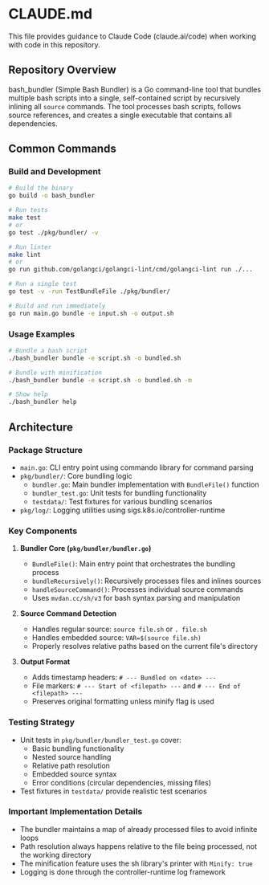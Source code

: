 # CLAUDE.md

This file provides guidance to Claude Code (claude.ai/code) when working with code in this repository.

## Repository Overview

bash_bundler (Simple Bash Bundler) is a Go command-line tool that bundles multiple bash scripts into a single, self-contained script by recursively inlining all `source` commands. The tool processes bash scripts, follows source references, and creates a single executable that contains all dependencies.

## Common Commands

### Build and Development
```bash
# Build the binary
go build -o bash_bundler

# Run tests
make test
# or
go test ./pkg/bundler/ -v

# Run linter
make lint
# or
go run github.com/golangci/golangci-lint/cmd/golangci-lint run ./...

# Run a single test
go test -v -run TestBundleFile ./pkg/bundler/

# Build and run immediately
go run main.go bundle -e input.sh -o output.sh
```

### Usage Examples
```bash
# Bundle a bash script
./bash_bundler bundle -e script.sh -o bundled.sh

# Bundle with minification
./bash_bundler bundle -e script.sh -o bundled.sh -m

# Show help
./bash_bundler help
```

## Architecture

### Package Structure
- `main.go`: CLI entry point using commando library for command parsing
- `pkg/bundler/`: Core bundling logic
  - `bundler.go`: Main bundler implementation with `BundleFile()` function
  - `bundler_test.go`: Unit tests for bundling functionality
  - `testdata/`: Test fixtures for various bundling scenarios
- `pkg/log/`: Logging utilities using sigs.k8s.io/controller-runtime

### Key Components

1. **Bundler Core (`pkg/bundler/bundler.go`)**
   - `BundleFile()`: Main entry point that orchestrates the bundling process
   - `bundleRecursively()`: Recursively processes files and inlines sources
   - `handleSourceCommand()`: Processes individual source commands
   - Uses `mvdan.cc/sh/v3` for bash syntax parsing and manipulation

2. **Source Command Detection**
   - Handles regular source: `source file.sh` or `. file.sh`
   - Handles embedded source: `VAR=$(source file.sh)`
   - Properly resolves relative paths based on the current file's directory

3. **Output Format**
   - Adds timestamp headers: `# --- Bundled on <date> ---`
   - File markers: `# --- Start of <filepath> ---` and `# --- End of <filepath> ---`
   - Preserves original formatting unless minify flag is used

### Testing Strategy
- Unit tests in `pkg/bundler/bundler_test.go` cover:
  - Basic bundling functionality
  - Nested source handling
  - Relative path resolution
  - Embedded source syntax
  - Error conditions (circular dependencies, missing files)
- Test fixtures in `testdata/` provide realistic test scenarios

### Important Implementation Details
- The bundler maintains a map of already processed files to avoid infinite loops
- Path resolution always happens relative to the file being processed, not the working directory
- The minification feature uses the sh library's printer with `Minify: true`
- Logging is done through the controller-runtime log framework